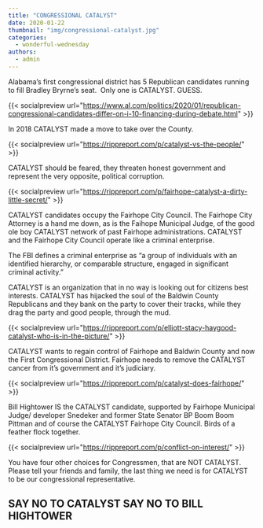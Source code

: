 ```yaml
---
title: "CONGRESSIONAL CATALYST"
date: 2020-01-22
thumbnail: "img/congressional-catalyst.jpg"
categories: 
  - wonderful-wednesday
authors: 
  - admin
---
```


Alabama’s first congressional district has 5 Republican candidates running to fill Bradley Bryrne’s seat.  Only one is CATALYST. GUESS.

{{< socialpreview url="https://www.al.com/politics/2020/01/republican-congressional-candidates-differ-on-i-10-financing-during-debate.html" >}}

In 2018 CATALYST made a move to take over the County.

{{< socialpreview url="https://rippreport.com/p/catalyst-vs-the-people/" >}}

CATALYST should be feared, they threaten honest government and represent the very opposite, political corruption.

{{< socialpreview url="https://rippreport.com/p/fairhope-catalyst-a-dirty-little-secret/" >}}

CATALYST candidates occupy the Fairhope City Council. The Fairhope City Attorney is a hand me down, as is the Faihope Municipal Judge, of the good ole boy CATALYST network of past Fairhope administrations. CATALYST and the Fairhope City Council operate like a criminal enterprise.

The FBI defines a criminal enterprise as “a group of individuals with an identified hierarchy, or comparable structure, engaged in significant criminal activity.”

CATALYST is an organization that in no way is looking out for citizens best interests. CATALYST has hijacked the soul of the Baldwin County Republicans and they bank on the party to cover their tracks, while they drag the party and good people, through the mud.

{{< socialpreview url="https://rippreport.com/p/elliott-stacy-haygood-catalyst-who-is-in-the-picture/" >}}

CATALYST wants to regain control of Fairhope and Baldwin County and now the First Congressional District. Fairhope needs to remove the CATALYST cancer from it’s government and it’s judiciary.

{{< socialpreview url="https://rippreport.com/p/catalyst-does-fairhope/" >}}

Bill Hightower IS the CATALYST candidate, supported by Fairhope Municipal Judge/ developer Snedeker and former State Senator BP Boom Boom Pittman and of course the CATALYST Fairhope City Council. Birds of a feather flock together.

{{< socialpreview url="https://rippreport.com/p/conflict-on-interest/" >}}

You have four other choices for Congressmen, that are NOT CATALYST. Please tell your friends and family, the last thing we need is for CATALYST to be our congressional representative.

## SAY NO TO CATALYST SAY NO TO BILL HIGHTOWER
